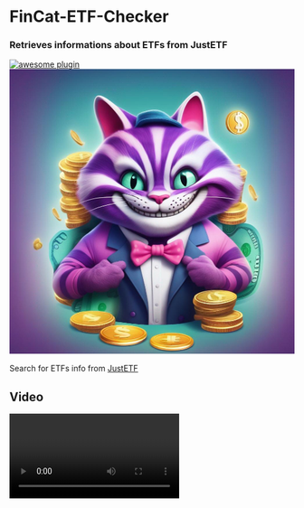 # FinCat-ETF-Checker

### Retrieves informations about ETFs from JustETF

[![awesome plugin](https://custom-icon-badges.demolab.com/static/v1?label=&message=awesome+plugin&color=F4F4F5&style=for-the-badge&logo=cheshire_cat_black)](https://github.com/cheshire-cat-ai/awesome-plugins)
![FinCat](assets/FinCat.png)

Search for ETFs info from [JustETF](justetf.com)

## Video

![Fincat Demostration](assets/FinCat%20-%20Video%20demostration.mp4)